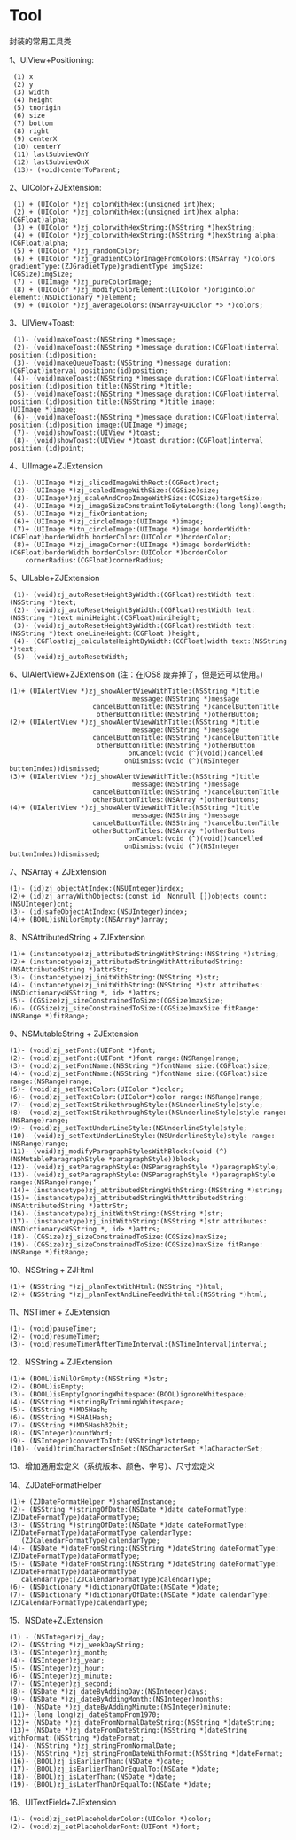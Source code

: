 # Tool
封装的常用工具类

1、UIView+Positioning:

     (1) x
     (2) y
     (3) width 
     (4) height
     (5) tnorigin
     (6) size
     (7) bottom
     (8) right
     (9) centerX
     (10) centerY
     (11) lastSubviewOnY
     (12) lastSubviewOnX
     (13)- (void)centerToParent;   
  
  
2、UIColor+ZJExtension:
   
     (1) + (UIColor *)zj_colorWithHex:(unsigned int)hex;
     (2) + (UIColor *)zj_colorWithHex:(unsigned int)hex alpha:(CGFloat)alpha;
     (3) + (UIColor *)zj_colorwithHexString:(NSString *)hexString;
     (4) + (UIColor *)zj_colorwithHexString:(NSString *)hexString alpha:(CGFloat)alpha;
     (5) + (UIColor *)zj_randomColor;
     (6) + (UIColor *)zj_gradientColorInageFromColors:(NSArray *)colors gradientType:(ZJGradietType)gradientType imgSize:                (CGSize)imgSize;
     (7) - (UIImage *)zj_pureColorImage;
     (8) + (UIColor *)zj_modifyColorElement:(UIColor *)originColor element:(NSDictionary *)element;
     (9) + (UIColor *)zj_averageColors:(NSArray<UIColor *> *)colors;
 
 3、UIView+Toast:
 
     (1)- (void)makeToast:(NSString *)message;
     (2)- (void)makeToast:(NSString *)message duration:(CGFloat)interval position:(id)position;
     (3)- (void)makeQueueToast:(NSString *)message duration:(CGFloat)interval position:(id)position;
     (4)- (void)makeToast:(NSString *)message duration:(CGFloat)interval position:(id)position title:(NSString *)title;
     (5)- (void)makeToast:(NSString *)message duration:(CGFloat)interval position:(id)position title:(NSString *)title image:           (UIImage *)image;
     (6)- (void)makeToast:(NSString *)message duration:(CGFloat)interval position:(id)position image:(UIImage *)image;
     (7)- (void)showToast:(UIView *)toast;
     (8)- (void)showToast:(UIView *)toast duration:(CGFloat)interval position:(id)point;
     
  4、UIImage+ZJExtension
  
     (1)- (UIImage *)zj_slicedImageWithRect:(CGRect)rect;
     (2)- (UIImage *)zj_scaledImageWithSize:(CGSize)size;
     (3)- (UIImage*)zj_scaleAndCropImageWithSize:(CGSize)targetSize;
     (4)- (UIImage *)zj_imageSizeConstraintToByteLength:(long long)length;
     (5)- (UIImage *)zj_fixOrientation;
     (6)+ (UIImage *)zj_circleImage:(UIImage *)image;
     (7)+ (UIImage *)tn_circleImage:(UIImage *)image borderWidth:(CGFloat)borderWidth borderColor:(UIColor *)borderColor;
     (8)+ (UIImage *)zj_imageCorner:(UIImage *)image borderWidth:(CGFloat)borderWidth borderColor:(UIColor *)borderColor     
        cornerRadius:(CGFloat)cornerRadius;
        
  5、UILable+ZJExtension
  
     (1)- (void)zj_autoResetHeightByWidth:(CGFloat)restWidth text:(NSString *)text;
     (2)- (void)zj_autoResetHeightByWidth:(CGFloat)restWidth text:(NSString *)text miniHeight:(CGFloat)miniheight;
     (3)- (void)zj_autoResetHeightByWidth:(CGFloat)restWidth text:(NSString *)text oneLineHeight:(CGFloat )height;
     (4)- (CGFloat)zj_calculateHeightByWidth:(CGFloat)width text:(NSString *)text;
     (5)- (void)zj_autoResetWidth;
     
  6、UIAlertView+ZJExtension (注：在iOS8 废弃掉了，但是还可以使用。)
    
    (1)+ (UIAlertView *)zj_showAlertViewWithTitle:(NSString *)title
                                   message:(NSString *)message
                         cancelButtonTitle:(NSString *)cancelButtonTitle
                          otherButtonTitle:(NSString *)otherButton;
    (2)+ (UIAlertView *)zj_showAlertViewWithTitle:(NSString *)title
                                   message:(NSString *)message
                         cancelButtonTitle:(NSString *)cancelButtonTitle
                          otherButtonTitle:(NSString *)otherButton
                                  onCancel:(void (^)(void))cancelled
                                 onDismiss:(void (^)(NSInteger buttonIndex))dismissed;
    (3)+ (UIAlertView *)zj_showAlertViewWithTitle:(NSString *)title
                                   message:(NSString *)message
                         cancelButtonTitle:(NSString *)cancelButtonTitle
                         otherButtonTitles:(NSArray *)otherButtons;
    (4)+ (UIAlertView *)zj_showAlertViewWithTitle:(NSString *)title
                                   message:(NSString *)message
                         cancelButtonTitle:(NSString *)cancelButtonTitle
                         otherButtonTitles:(NSArray *)otherButtons
                                  onCancel:(void (^)(void))cancelled
                                 onDismiss:(void (^)(NSInteger buttonIndex))dismissed;                     
   
  
   7、NSArray + ZJExtension
    
    (1)- (id)zj_objectAtIndex:(NSUInteger)index;
    (2)+ (id)zj_arrayWithObjects:(const id _Nonnull [])objects count:(NSUInteger)cnt;
    (3)- (id)safeObjectAtIndex:(NSUInteger)index;
    (4)+ (BOOL)isNilorEmpty:(NSArray*)array;
    
   8、NSAttributedString + ZJExtension
   
    (1)+ (instancetype)zj_attributedStringWithString:(NSString *)string;
    (2)+ (instancetype)zj_attributedStringWithAttributedString:(NSAttributedString *)attrStr;
    (3)- (instancetype)zj_initWithString:(NSString *)str;
    (4)- (instancetype)zj_initWithString:(NSString *)str attributes:(NSDictionary<NSString *, id> *)attrs;
    (5)- (CGSize)zj_sizeConstrainedToSize:(CGSize)maxSize;
    (6)- (CGSize)zj_sizeConstrainedToSize:(CGSize)maxSize fitRange:(NSRange *)fitRange;
  
  9、NSMutableString + ZJExtension
  
    (1)- (void)zj_setFont:(UIFont *)font;
    (2)- (void)zj_setFont:(UIFont *)font range:(NSRange)range;
    (3)- (void)zj_setFontName:(NSString *)fontName size:(CGFloat)size;
    (4)- (void)zj_setFontName:(NSString *)fontName size:(CGFloat)size range:(NSRange)range;
    (5)- (void)zj_setTextColor:(UIColor *)color;
    (6)- (void)zj_setTextColor:(UIColor*)color range:(NSRange)range;
    (7)- (void)zj_setTextStrikethroughStyle:(NSUnderlineStyle)style;
    (8)- (void)zj_setTextStrikethroughStyle:(NSUnderlineStyle)style range:(NSRange)range;
    (9)- (void)zj_setTextUnderLineStyle:(NSUnderlineStyle)style;
    (10)- (void)zj_setTextUnderLineStyle:(NSUnderlineStyle)style range:(NSRange)range;
    (11)- (void)zj_modifyParagraphStylesWithBlock:(void (^)(NSMutableParagraphStyle *paragraphStyle))block;
    (12)- (void)zj_setParagraphStyle:(NSParagraphStyle *)paragraphStyle;
    (13)- (void)zj_setParagraphStyle:(NSParagraphStyle *)paragraphStyle range:(NSRange)range;‘
    (14)+ (instancetype)zj_attributedStringWithString:(NSString *)string;
    (15)+ (instancetype)zj_attributedStringWithAttributedString:(NSAttributedString *)attrStr;
    (16)- (instancetype)zj_initWithString:(NSString *)str;
    (17)- (instancetype)zj_initWithString:(NSString *)str attributes:(NSDictionary<NSString *, id> *)attrs;
    (18)- (CGSize)zj_sizeConstrainedToSize:(CGSize)maxSize;
    (19)- (CGSize)zj_sizeConstrainedToSize:(CGSize)maxSize fitRange:(NSRange *)fitRange;
    
  10、NSString + ZJHtml
  
    (1)+ (NSString *)zj_planTextWithHtml:(NSString *)html;
    (2)+ (NSString *)zj_planTextAndLineFeedWithHtml:(NSString *)html;
 
  11、NSTimer + ZJExtension
  
    (1)- (void)pauseTimer;
    (2)- (void)resumeTimer;
    (3)- (void)resumeTimerAfterTimeInterval:(NSTimeInterval)interval;
     
  12、NSString + ZJExtension
  
    (1)+ (BOOL)isNilOrEmpty:(NSString *)str;
    (2)- (BOOL)isEmpty;
    (3)- (BOOL)isEmptyIgnoringWhitespace:(BOOL)ignoreWhitespace;
    (4)- (NSString *)stringByTrimmingWhitespace;
    (5)- (NSString *)MD5Hash;
    (6)- (NSString *)SHA1Hash;
    (7)- (NSString *)MD5Hash32bit;
    (8)- (NSInteger)countWord;
    (9)- (NSInteger)convertToInt:(NSString*)strtemp;
    (10)- (void)trimCharactersInSet:(NSCharacterSet *)aCharacterSet;
    
   13、增加通用宏定义（系统版本、颜色、字号）、尺寸宏定义    
     
   14、ZJDateFormatHelper

    (1)+ (ZJDateFormatHelper *)sharedInstance;
    (2)- (NSString *)stringOfDate:(NSDate *)date dateFormatType:(ZJDateFormatType)dataFormatType;
    (3)- (NSString *)stringOfDate:(NSDate *)date dateFormatType:(ZJDateFormatType)dataFormatType calendarType: 
       (ZJCalendarFormatType)calendarType;
    (4)- (NSDate *)dateFromString:(NSString *)dateString dateFormatType:(ZJDateFormatType)dataFormatType;
    (5)- (NSDate *)dateFromString:(NSString *)dateString dateFormatType:(ZJDateFormatType)dataFormatType 
       calendarType:(ZJCalendarFormatType)calendarType;
    (6)- (NSDictionary *)dictionaryOfDate:(NSDate *)date;
    (7)- (NSDictionary *)dictionaryOfDate:(NSDate *)date calendarType:(ZJCalendarFormatType)calendarType; 
    
   15、NSDate+ZJExtension
   
    (1) - (NSInteger)zj_day;
    (2)- (NSString *)zj_weekDayString;
    (3)- (NSInteger)zj_month;
    (4)- (NSInteger)zj_year;
    (5)- (NSInteger)zj_hour;
    (6)- (NSInteger)zj_minute;
    (7)- (NSInteger)zj_second;
    (8)- (NSDate *)zj_dateByAddingDay:(NSInteger)days;
    (9)- (NSDate *)zj_dateByAddingMonth:(NSInteger)months;
    (10)- (NSDate *)zj_dateByAddingMinute:(NSInteger)minute;
    (11)+ (long long)zj_dateStampFrom1970;
    (12)+ (NSDate *)zj_dateFromNormalDateString:(NSString *)dateString;
    (13)+ (NSDate *)zj_dateFromDateString:(NSString *)dateString withFormat:(NSString *)dateFormat;
    (14)- (NSString *)zj_stringFromNormalDate;
    (15)- (NSString *)zj_stringFromDateWithFormat:(NSString *)dateFormat;
    (16)- (BOOL)zj_isEarlierThan:(NSDate *)date;
    (17)- (BOOL)zj_isEarlierThanOrEqualTo:(NSDate *)date;
    (18)- (BOOL)zj_isLaterThan:(NSDate *)date;
    (19)- (BOOL)zj_isLaterThanOrEqualTo:(NSDate *)date;
    
   16、UITextField+ZJExtension
   
    (1)- (void)zj_setPlaceholderColor:(UIColor *)color;
    (2)- (void)zj_setPlaceholderFont:(UIFont *)font;
